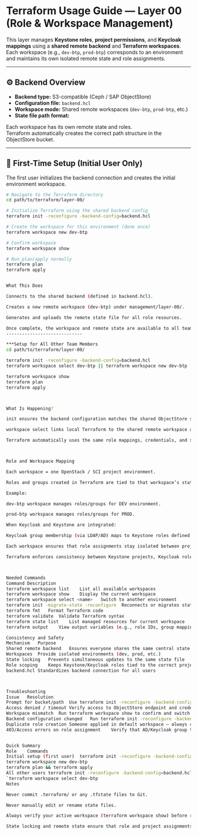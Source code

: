 # Terraform Usage Guide — Layer 00 (Role & Workspace Management)

This layer manages **Keystone roles**, **project permissions**, and **Keycloak mappings** using a **shared remote backend** and **Terraform workspaces**.  
Each workspace (e.g., `dev-btp`, `prod-btp`) corresponds to an environment and maintains its own isolated remote state and role assignments.

---

## ⚙️ Backend Overview

- **Backend type:** S3-compatible (Ceph / SAP ObjectStore)
- **Configuration file:** `backend.hcl`
- **Workspace mode:** Shared remote workspaces (`dev-btp`, `prod-btp`, etc.)
- **State file path format:**  


Each workspace has its own remote state and roles.  
Terraform automatically creates the correct path structure in the ObjectStore bucket.

---

## 🚀 First-Time Setup (Initial User Only)

The first user initializes the backend connection and creates the initial environment workspace.

```bash
# Navigate to the Terraform directory
cd path/to/terraform/layer-00/

# Initialize Terraform using the shared backend config
terraform init -reconfigure -backend-config=backend.hcl

# Create the workspace for this environment (done once)
terraform workspace new dev-btp

# Confirm workspace
terraform workspace show

# Run plan/apply normally
terraform plan
terraform apply


What This Does

Connects to the shared backend (defined in backend.hcl).

Creates a new remote workspace (dev-btp) under management/layer-00/.

Generates and uploads the remote state file for all role resources.

Once complete, the workspace and remote state are available to all team members.
-----------------------------

***Setup for All Other Team Members
cd path/to/terraform/layer-00/

terraform init -reconfigure -backend-config=backend.hcl
terraform workspace select dev-btp || terraform workspace new dev-btp

terraform workspace show
terraform plan
terraform apply



What Is Happening?

init ensures the backend configuration matches the shared ObjectStore setup.

workspace select links local Terraform to the shared remote workspace and state.

Terraform automatically uses the same role mappings, credentials, and state across users



Role and Workspace Mapping

Each workspace = one OpenStack / SCI project environment.

Roles and groups created in Terraform are tied to that workspace’s state.

Example:

dev-btp workspace manages roles/groups for DEV environment.

prod-btp workspace manages roles/groups for PROD.

When Keycloak and Keystone are integrated:

Keycloak group membership (via LDAP/AD) maps to Keystone roles defined by Terraform.

Each workspace ensures that role assignments stay isolated between projects/environments.

Terraform enforces consistency between Keystone projects, Keycloak roles, and AD groups for the same environment.



Needed Commands
Command	Description
terraform workspace list	List all available workspaces
terraform workspace show	Display the current workspace
terraform workspace select <name>	Switch to another environment
terraform init -migrate-state -reconfigure	Reconnects or migrates state after backend updates
terraform fmt	Format Terraform code
terraform validate	Validate Terraform syntax
terraform state list	List managed resources for current workspace
terraform output	View output variables (e.g., role IDs, group mappings)

Consistency and Safety
Mechanism	Purpose
Shared remote backend	Ensures everyone shares the same central state location
Workspaces	Provide isolated environments (dev, prod, etc.)
State locking	Prevents simultaneous updates to the same state file
Role scoping	Keeps Keystone/Keycloak roles tied to the correct project workspace
backend.hcl	Standardizes backend connection for all users



Troubleshooting
Issue	Resolution
Prompt for bucket/path	Use terraform init -reconfigure -backend-config=backend.hcl
Access denied / timeout	Verify access to ObjectStore endpoint and credentials
Workspace mismatch	Run terraform workspace show to confirm and switch as needed
Backend configuration changed	Run terraform init -reconfigure -backend-config=backend.hcl
Duplicate role creation	Someone applied in default workspace — always confirm workspace before apply
403/Access errors on role assignment	Verify that AD/Keycloak group trust is synced and mapped to correct project workspace


Quick Summary
Role	Commands
Initial setup (first user)	terraform init -reconfigure -backend-config=backend.hcl
terraform workspace new dev-btp
terraform plan && terraform apply
All other users	terraform init -reconfigure -backend-config=backend.hcl
`terraform workspace select dev-btp
Notes

Never commit .terraform/ or any .tfstate files to Git.

Never manually edit or rename state files.

Always verify your active workspace (terraform workspace show) before running apply.

State locking and remote state ensure that role and project assignments remain consistent across all users and environments.
